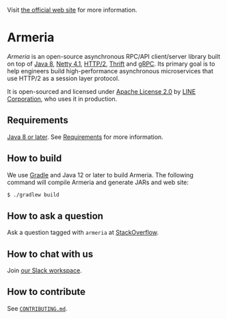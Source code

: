 Visit [the official web site](https://line.github.io/armeria/) for more information.

# Armeria

_Armeria_ is an open-source asynchronous RPC/API client/server library built on top of
[Java 8](https://go.java/), [Netty 4.1](https://netty.io/), [HTTP/2](https://http2.github.io/),
[Thrift](https://thrift.apache.org/) and [gRPC](https://grpc.io/). Its primary goal is to help engineers build
high-performance asynchronous microservices that use HTTP/2 as a session layer protocol.

It is open-sourced and licensed under [Apache License 2.0](https://tldrlegal.com/license/apache-license-2.0-(apache-2.0))
by [LINE Corporation](https://linecorp.com/en/), who uses it in production.

## Requirements

[Java 8 or later](https://adoptopenjdk.net/).
See [Requirements](https://line.github.io/armeria/setup.html#requirements) for more information.

## How to build

We use [Gradle](https://gradle.org/) and Java 12 or later to build Armeria.
The following command will compile Armeria and generate JARs and web site:

```bash
$ ./gradlew build
```

## How to ask a question

Ask a question tagged with `armeria` at [StackOverflow](https://stackoverflow.com/questions/tagged/armeria).

## How to chat with us

Join [our Slack workspace](https://join.slack.com/t/line-armeria/shared_invite/enQtNjIxNDU1ODU1MTI2LWRlMGRjMzIwOTIzMzA2NDA1NGMwMTg2MTA3MzE4MDYyMjUxMjRlNWRiZTc1N2Q3ZGRjNDA5ZDZhZTI1NGEwODk).

## How to contribute

See [`CONTRIBUTING.md`](CONTRIBUTING.md).
